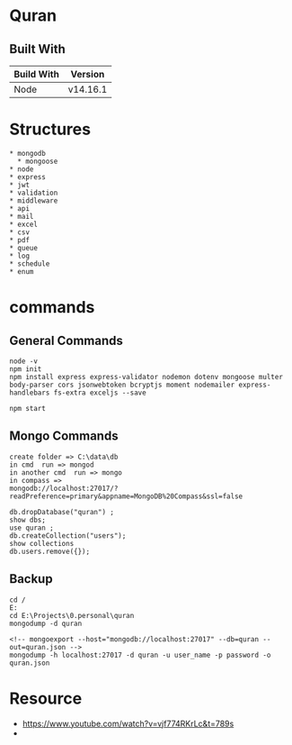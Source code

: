 # Quran

## Built With

<!-- What things you need to install the software and how to install them -->

| Build With | Version  |
| ---------- | -------- |
| Node       | v14.16.1 |

# Structures
    * mongodb
      * mongoose
    * node
    * express
    * jwt
    * validation
    * middleware
    * api
    * mail
    * excel
    * csv
    * pdf
    * queue
    * log
    * schedule
    * enum

# commands 

## General Commands
  
```
node -v
npm init
npm install express express-validator nodemon dotenv mongoose multer body-parser cors jsonwebtoken bcryptjs moment nodemailer express-handlebars fs-extra exceljs --save

npm start

```

## Mongo Commands
  
```
create folder => C:\data\db
in cmd  run => mongod 
in another cmd  run => mongo
in compass =>
mongodb://localhost:27017/?readPreference=primary&appname=MongoDB%20Compass&ssl=false

db.dropDatabase("quran") ;
show dbs;
use quran ;
db.createCollection("users");
show collections
db.users.remove({});

```

## Backup
```
cd /
E:
cd E:\Projects\0.personal\quran
mongodump -d quran

<!-- mongoexport --host="mongodb://localhost:27017" --db=quran --out=quran.json -->
mongodump -h localhost:27017 -d quran -u user_name -p password -o quran.json

```

# Resource
* https://www.youtube.com/watch?v=vjf774RKrLc&t=789s
* 